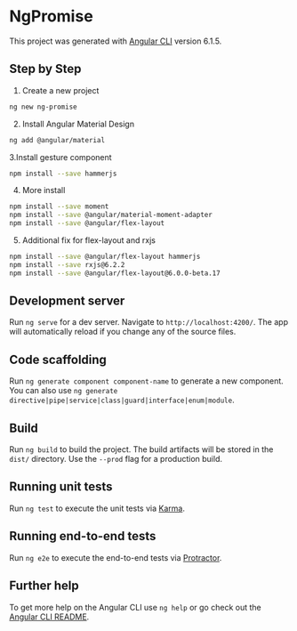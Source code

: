 # NgPromise

This project was generated with [Angular CLI](https://github.com/angular/angular-cli) version 6.1.5.

## Step by Step
1. Create a new project
```bash
ng new ng-promise
```
2. Install Angular Material Design
```bash
ng add @angular/material
```

3.Install gesture component
```bash
npm install --save hammerjs
```

4. More install
```bash
npm install --save moment
npm install --save @angular/material-moment-adapter
npm install --save @angular/flex-layout
```

5. Additional fix for flex-layout and rxjs 
```bash
npm install --save @angular/flex-layout hammerjs
npm install --save rxjs@6.2.2
npm install --save @angular/flex-layout@6.0.0-beta.17
```

## Development server

Run `ng serve` for a dev server. Navigate to `http://localhost:4200/`. The app will automatically reload if you change any of the source files.

## Code scaffolding

Run `ng generate component component-name` to generate a new component. You can also use `ng generate directive|pipe|service|class|guard|interface|enum|module`.

## Build

Run `ng build` to build the project. The build artifacts will be stored in the `dist/` directory. Use the `--prod` flag for a production build.

## Running unit tests

Run `ng test` to execute the unit tests via [Karma](https://karma-runner.github.io).

## Running end-to-end tests

Run `ng e2e` to execute the end-to-end tests via [Protractor](http://www.protractortest.org/).

## Further help

To get more help on the Angular CLI use `ng help` or go check out the [Angular CLI README](https://github.com/angular/angular-cli/blob/master/README.md).
